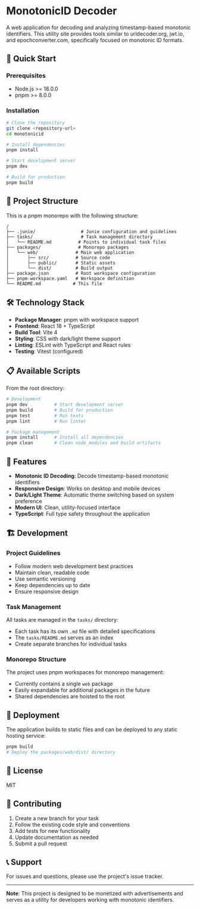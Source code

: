 # MonotonicID Decoder

A web application for decoding and analyzing timestamp-based monotonic identifiers. This utility site provides tools similar to urldecoder.org, jwt.io, and epochconverter.com, specifically focused on monotonic ID formats.

## 🚀 Quick Start

### Prerequisites

- Node.js >= 18.0.0
- pnpm >= 8.0.0

### Installation

```bash
# Clone the repository
git clone <repository-url>
cd monotonicid

# Install dependencies
pnpm install

# Start development server
pnpm dev

# Build for production
pnpm build
```

## 📁 Project Structure

This is a pnpm monorepo with the following structure:

```
/
├── .junie/                 # Junie configuration and guidelines
├── tasks/                  # Task management directory
│   └── README.md          # Points to individual task files
├── packages/              # Monorepo packages
│   └── web/              # Main web application
│       ├── src/          # Source code
│       ├── public/       # Static assets
│       └── dist/         # Build output
├── package.json          # Root workspace configuration
├── pnpm-workspace.yaml   # Workspace definition
└── README.md            # This file
```

## 🛠️ Technology Stack

- **Package Manager**: pnpm with workspace support
- **Frontend**: React 18 + TypeScript
- **Build Tool**: Vite 4
- **Styling**: CSS with dark/light theme support
- **Linting**: ESLint with TypeScript and React rules
- **Testing**: Vitest (configured)

## 📋 Available Scripts

From the root directory:

```bash
# Development
pnpm dev          # Start development server
pnpm build        # Build for production
pnpm test         # Run tests
pnpm lint         # Run linter

# Package management
pnpm install      # Install all dependencies
pnpm clean        # Clean node_modules and build artifacts
```

## 🎯 Features

- **Monotonic ID Decoding**: Decode timestamp-based monotonic identifiers
- **Responsive Design**: Works on desktop and mobile devices
- **Dark/Light Theme**: Automatic theme switching based on system preference
- **Modern UI**: Clean, utility-focused interface
- **TypeScript**: Full type safety throughout the application

## 🏗️ Development

### Project Guidelines

- Follow modern web development best practices
- Maintain clean, readable code
- Use semantic versioning
- Keep dependencies up to date
- Ensure responsive design

### Task Management

All tasks are managed in the `tasks/` directory:
- Each task has its own `.md` file with detailed specifications
- The `tasks/README.md` serves as an index
- Create separate branches for individual tasks

### Monorepo Structure

The project uses pnpm workspaces for monorepo management:
- Currently contains a single `web` package
- Easily expandable for additional packages in the future
- Shared dependencies are hoisted to the root

## 🚀 Deployment

The application builds to static files and can be deployed to any static hosting service:

```bash
pnpm build
# Deploy the packages/web/dist/ directory
```

## 📝 License

MIT

## 🤝 Contributing

1. Create a new branch for your task
2. Follow the existing code style and conventions
3. Add tests for new functionality
4. Update documentation as needed
5. Submit a pull request

## 📞 Support

For issues and questions, please use the project's issue tracker.

---

**Note**: This project is designed to be monetized with advertisements and serves as a utility for developers working with monotonic identifiers.
